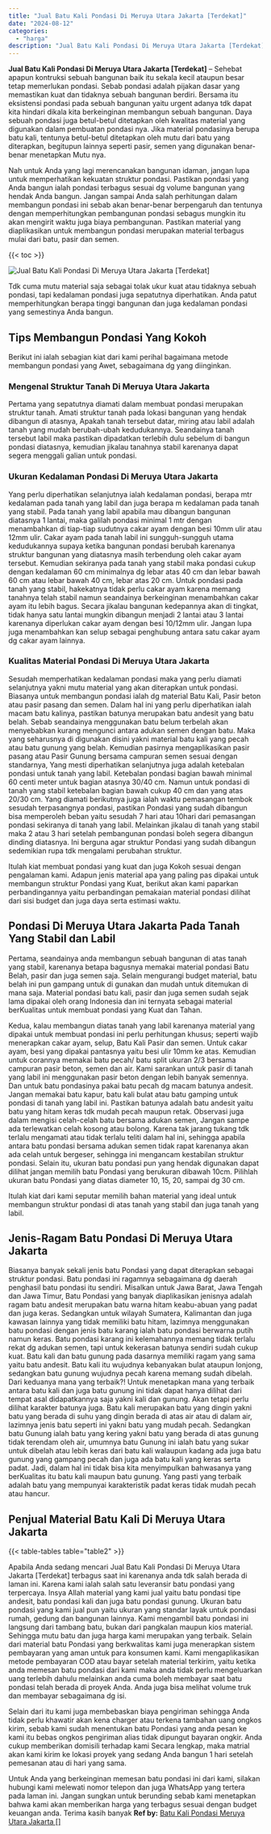 ```yaml
---
title: "Jual Batu Kali Pondasi Di Meruya Utara Jakarta [Terdekat]"
date: "2024-08-12"
categories: 
  - "harga"
description: "Jual Batu Kali Pondasi Di Meruya Utara Jakarta [Terdekat]. Untuk Anda yang berkeinginan memesan batu pondasi ini dari kami, silakan hubungi kami melewati nom..."
---
```


**Jual Batu Kali Pondasi Di Meruya Utara Jakarta \[Terdekat\]** – Sehebat apapun kontruksi sebuah bangunan baik itu sekala kecil ataupun besar tetap memerlukan pondasi. Sebab pondasi adalah pijakan dasar yang memastikan kuat dan tidaknya sebuah bangunan berdiri. Bersama itu eksistensi pondasi pada sebuah bangunan yaitu urgent adanya tdk dapat kita hindari dikala kita berkeinginan membangun sebuah bangunan. Daya sebuah pondasi juga betul-betul ditetapkan oleh kwalitas material yang digunakan dalam pembuatan pondasi nya. Jika material pondasinya berupa batu kali, tentunya betul-betul ditetapkan oleh mutu dari batu yang diterapkan, begitupun lainnya seperti pasir, semen yang digunakan benar-benar menetapkan Mutu nya.

Nah untuk Anda yang lagi merencanakan bangunan idaman, jangan lupa untuk memperhatikan kekuatan struktur pondasi. Pastikan pondasi yang Anda bangun ialah pondasi terbagus sesuai dg volume bangunan yang hendak Anda bangun. Jangan sampai Anda salah perhitungan dalam membangun pondasi ini sebab akan benar-benar berpengaruh dan tentunya dengan memperhitungkan pembangunan pondasi sebagus mungkin itu akan mengirit waktu juga biaya pembangunan. Pastikan material yang diaplikasikan untuk membangun pondasi merupakan material terbagus mulai dari batu, pasir dan semen.

{{< toc >}}

![Jual Batu Kali Pondasi Di Meruya Utara Jakarta [Terdekat]](/images/jual-batu-kali-35.png)

Tdk cuma mutu material saja sebagai tolak ukur kuat atau tidaknya sebuah pondasi, tapi kedalaman pondasi juga sepatutnya diperhatikan. Anda patut memperhitungkan berapa tinggi bangunan dan juga kedalaman pondasi yang semestinya Anda bangun.

## Tips Membangun Pondasi Yang Kokoh

Berikut ini ialah sebagian kiat dari kami perihal bagaimana metode membangun pondasi yang Awet, sebagaimana dg yang diinginkan.

### Mengenal Struktur Tanah Di Meruya Utara Jakarta

Pertama yang sepatutnya diamati dalam membuat pondasi merupakan struktur tanah. Amati struktur tanah pada lokasi bangunan yang hendak dibangun di atasnya, Apakah tanah tersebut datar, miring atau labil adalah tanah yang mudah berubah-ubah kedudukannya. Seandainya tanah tersebut labil maka pastikan dipadatkan terlebih dulu sebelum di bangun pondasi diatasnya, kemudian jikalau tanahnya stabil karenanya dapat segera menggali galian untuk pondasi.

### Ukuran Kedalaman Pondasi Di Meruya Utara Jakarta

Yang perlu diperhatikan selanjutnya ialah kedalaman pondasi, berapa mtr kedalaman pada tanah yang labil dan juga berapa m kedalaman pada tanah yang stabil. Pada tanah yang labil apabila mau dibangun bangunan diatasnya 1 lantai, maka galilah pondasi minimal 1 mtr dengan menambahkan di tiap-tiap sudutnya cakar ayam dengan besi 10mm ulir atau 12mm ulir. Cakar ayam pada tanah labil ini sungguh-sungguh utama kedudukannya supaya ketika bangunan pondasi berubah karenanya struktur bangunan yang diatasnya masih terbendung oleh cakar ayam tersebut. Kemudian sekiranya pada tanah yang stabil maka pondasi cukup dengan kedalaman 60 cm minimalnya dg lebar atas 40 cm dan lebar bawah 60 cm atau lebar bawah 40 cm, lebar atas 20 cm. Untuk pondasi pada tanah yang stabil, hakekatnya tidak perlu cakar ayam karena memang tanahnya telah stabil namun seandainya berkeinginan menambahkan cakar ayam itu lebih bagus. Secara jikalau bangunan kedepannya akan di tingkat, tidak hanya satu lantai mungkin dibangun menjadi 2 lantai atau 3 lantai karenanya diperlukan cakar ayam dengan besi 10/12mm ulir. Jangan lupa juga menambahkan kan selup sebagai penghubung antara satu cakar ayam dg cakar ayam lainnya.

### Kualitas Material Pondasi Di Meruya Utara Jakarta

Sesudah memperhatikan kedalaman pondasi maka yang perlu diamati selanjutnya yakni mutu material yang akan diterapkan untuk pondasi. Biasanya untuk membangun pondasi ialah dg material Batu Kali, Pasir beton atau pasir pasang dan semen. Dalam hal ini yang perlu diperhatikan ialah macam batu kalinya, pastikan batunya merupakan batu andesit yang batu belah. Sebab seandainya menggunakan batu belum terbelah akan menyebabkan kurang mengunci antara adukan semen dengan batu. Maka yang seharusnya di digunakan disini yakni material batu kali yang pecah atau batu gunung yang belah. Kemudian pasirnya mengaplikasikan pasir pasang atau Pasir Gunung bersama campuran semen sesuai dengan standarnya, Yang mesti diperhatikan selanjutnya juga adalah ketebalan pondasi untuk tanah yang labil. Ketebalan pondasi bagian bawah minimal 60 centi meter untuk bagian atasnya 30/40 cm. Namun untuk pondasi di tanah yang stabil ketebalan bagian bawah cukup 40 cm dan yang atas 20/30 cm. Yang diamati berikutnya juga ialah waktu pemasangan tembok sesudah terpasangnya pondasi, pastikan Pondasi yang sudah dibangun bisa memperoleh beban yaitu sesudah 7 hari atau 10hari dari pemasangan pondasi sekiranya di tanah yang labil. Melainkan jikalau di tanah yang stabil maka 2 atau 3 hari setelah pembangunan pondasi boleh segera dibangun dinding diatasnya. Ini berguna agar struktur Pondasi yang sudah dibangun sedemikian rupa tdk mengalami perubahan struktur.

Itulah kiat membuat pondasi yang kuat dan juga Kokoh sesuai dengan pengalaman kami. Adapun jenis material apa yang paling pas dipakai untuk membangun struktur Pondasi yang Kuat, berikut akan kami paparkan perbandingannya yaitu perbandingan pemakaian material pondasi dilihat dari sisi budget dan juga daya serta estimasi waktu.

## Pondasi Di Meruya Utara Jakarta Pada Tanah Yang Stabil dan Labil

Pertama, seandainya anda membangun sebuah bangunan di atas tanah yang stabil, karenanya betapa bagusnya memakai material pondasi Batu Belah, pasir dan juga semen saja. Selain mengurangi budget material, batu belah ini pun gampang untuk di gunakan dan mudah untuk ditemukan di mana saja. Material pondasi batu kali, pasir dan juga semen sudah sejak lama dipakai oleh orang Indonesia dan ini ternyata sebagai material berKualitas untuk membuat pondasi yang Kuat dan Tahan.

Kedua, kalau membangun diatas tanah yang labil karenanya material yang dipakai untuk membuat pondasi ini perlu perhitungan khusus; seperti wajib menerapkan cakar ayam, selup, Batu Kali Pasir dan semen. Untuk cakar ayam, besi yang dipakai pantasnya yaitu besi ulir 10mm ke atas. Kemudian untuk corannya memakai batu pecah/ batu split ukuran 2/3 bersama campuran pasir beton, semen dan air. Kami sarankan untuk pasir di tanah yang labil ini menggunakan pasir beton dengan lebih banyak semennya. Dan untuk batu pondasinya pakai batu pecah dg macam batunya andesit. Jangan memakai batu kapur, batu kali bulat atau batu gamping untuk pondasi di tanah yang labil ini. Pastikan batunya adalah batu andesit yaitu batu yang hitam keras tdk mudah pecah maupun retak. Observasi juga dalam mengisi celah-celah batu bersama adukan semen, Jangan sampe ada terlewatkan celah kosong atau bolong. Karena tak jarang tukang tdk terlalu mengamati atau tidak terlalu teliti dalam hal ini, sehingga apabila antara batu pondasi bersama adukan semen tidak rapat karenanya akan ada celah untuk bergeser, sehingga ini mengancam kestabilan struktur pondasi. Selain itu, ukuran batu pondasi pun yang hendak digunakan dapat dilihat jangan memilih batu Pondasi yang berukuran dibawah 10cm. Pilihlah ukuran batu Pondasi yang diatas diameter 10, 15, 20, sampai dg 30 cm.

Itulah kiat dari kami seputar memilih bahan material yang ideal untuk membangun struktur pondasi di atas tanah yang stabil dan juga tanah yang labil.

## Jenis-Ragam Batu Pondasi Di Meruya Utara Jakarta

Biasanya banyak sekali jenis batu Pondasi yang dapat diterapkan sebagai struktur pondasi. Batu pondasi ini ragamnya sebagaimana dg daerah penghasil batu pondasi itu sendiri. Misalkan untuk Jawa Barat, Jawa Tengah dan Jawa Timur, Batu Pondasi yang banyak diaplikasikan jenisnya adalah ragam batu andesit merupakan batu warna hitam keabu-abuan yang padat dan juga keras. Sedangkan untuk wilayah Sumatera, Kalimantan dan juga kawasan lainnya yang tidak memiliki batu hitam, lazimnya menggunakan batu pondasi dengan jenis batu karang ialah batu pondasi berwarna putih namun keras. Batu pondasi karang ini kelemahannya memang tidak terlalu rekat dg adukan semen, tapi untuk kekerasan batunya sendiri sudah cukup kuat. Batu kali dan batu gunung pada dasarnya memiliki ragam yang sama yaitu batu andesit. Batu kali itu wujudnya kebanyakan bulat ataupun lonjong, sedangkan batu gunung wujudnya pecah karena memang sudah dibelah. Dari keduanya mana yang terbaik?! Untuk menetapkan mana yang terbaik antara batu kali dan juga batu gunung ini tidak dapat hanya dilihat dari tempat asal didapatkannya saja yakni kali dan gunung. Akan tetapi perlu dilihat karakter batunya juga. Batu kali merupakan batu yang dingin yakni batu yang berada di suhu yang dingin berada di atas air atau di dalam air, lazimnya jenis batu seperti ini yakni batu yang mudah pecah. Sedangkan batu Gunung ialah batu yang kering yakni batu yang berada di atas gunung tidak terendam oleh air, umumnya batu Gunung ini ialah batu yang sukar untuk dibelah atau lebih keras dari batu kali walaupun kadang ada juga batu gunung yang gampang pecah dan juga ada batu kali yang keras serta padat. Jadi, dalam hal ini tidak bisa kita menyimpulkan bahwasanya yang berKualitas itu batu kali maupun batu gunung. Yang pasti yang terbaik adalah batu yang mempunyai karakteristik padat keras tidak mudah pecah atau hancur.

## Penjual Material Batu Kali Di Meruya Utara Jakarta

{{< table-tables table="table2" >}}

Apabila Anda sedang mencari Jual Batu Kali Pondasi Di Meruya Utara Jakarta \[Terdekat\] terbagus saat ini karenanya anda tdk salah berada di laman ini. Karena kami ialah salah satu leveransir batu pondasi yang terpercaya. Insya Allah material yang kami jual yaitu batu pondasi tipe andesit, batu pondasi kali dan juga batu pondasi gunung. Ukuran batu pondasi yang kami jual pun yaitu ukuran yang standar layak untuk pondasi rumah, gedung dan bangunan lainnya. Kami mengambil batu pondasi ini langsung dari tambang batu, bukan dari pangkalan maupun kios material. Sehingga mutu batu dan juga harga kami merupakan yang terbaik. Selain dari material batu Pondasi yang berkwalitas kami juga menerapkan sistem pembayaran yang aman untuk para konsumen kami. Kami mengaplikasikan metode pembayaran COD atau bayar setelah material terkirim, yaitu ketika anda memesan batu pondasi dari kami maka anda tidak perlu mengeluarkan uang terlebih dahulu melainkan anda cuma boleh membayar saat batu pondasi telah berada di proyek Anda. Anda juga bisa melihat volume truk dan membayar sebagaimana dg isi.

Selain dari itu kami juga membebaskan biaya pengiriman sehingga Anda tidak perlu khawatir akan kena charger atau terkena tambahan uang ongkos kirim, sebab kami sudah menentukan batu Pondasi yang anda pesan ke kami itu bebas ongkos pengiriman alias tidak dipungut bayaran ongkir. Anda cukup memberikan domisili terhadap kami Secara lengkap, maka matrial akan kami kirim ke lokasi proyek yang sedang Anda bangun 1 hari setelah pemesanan atau di hari yang sama.

Untuk Anda yang berkeinginan memesan batu pondasi ini dari kami, silakan hubungi kami melewati nomor telepon dan juga WhatsApp yang tertera pada laman ini. Jangan sungkan untuk berunding sebab kami menetapkan bahwa kami akan memberikan harga yang terbagus sesuai dengan budget keuangan anda. Terima kasih banyak
**Ref by:** [Batu Kali Pondasi Meruya Utara Jakarta []](https://id.wikipedia.org/wiki/Batu)
